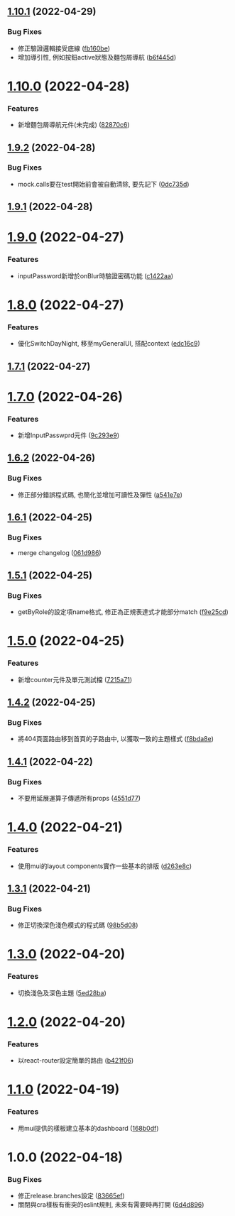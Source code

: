 ## [1.10.1](https://github.com/Renhz/test_cra_ts/compare/1.10.0...1.10.1) (2022-04-29)


### Bug Fixes

* 修正驗證邏輯接受底線 ([fb160be](https://github.com/Renhz/test_cra_ts/commit/fb160bef69a781009a9c4f2497d584793e30781a))
* 增加導引性, 例如按鈕active狀態及麵包屑導航 ([b6f445d](https://github.com/Renhz/test_cra_ts/commit/b6f445d8061e3611451bb98d98a3876ddc8ea5ef))

# [1.10.0](https://github.com/Renhz/test_cra_ts/compare/1.9.2...1.10.0) (2022-04-28)


### Features

* 新增麵包屑導航元件(未完成) ([82870c6](https://github.com/Renhz/test_cra_ts/commit/82870c65535375b689a62787e73b47ff30a2061b))

## [1.9.2](https://github.com/Renhz/test_cra_ts/compare/1.9.1...1.9.2) (2022-04-28)


### Bug Fixes

* mock.calls要在test開始前會被自動清除, 要先記下 ([0dc735d](https://github.com/Renhz/test_cra_ts/commit/0dc735dc75be08899f55d2ed73e855c20f55829a))

## [1.9.1](https://github.com/Renhz/test_cra_ts/compare/1.9.0...1.9.1) (2022-04-28)

# [1.9.0](https://github.com/Renhz/test_cra_ts/compare/1.8.0...1.9.0) (2022-04-27)


### Features

* inputPassword新增於onBlur時驗證密碼功能 ([c1422aa](https://github.com/Renhz/test_cra_ts/commit/c1422aaee957ffc5f71a63fe39220ae29ad958d5))

# [1.8.0](https://github.com/Renhz/test_cra_ts/compare/1.7.1...1.8.0) (2022-04-27)


### Features

* 優化SwitchDayNight, 移至myGeneralUI, 搭配context ([edc16c9](https://github.com/Renhz/test_cra_ts/commit/edc16c9084873202d21ea30b5b70857487f26640))

## [1.7.1](https://github.com/Renhz/test_cra_ts/compare/1.7.0...1.7.1) (2022-04-27)

# [1.7.0](https://github.com/Renhz/test_cra_ts/compare/1.6.2...1.7.0) (2022-04-26)


### Features

* 新增InputPasswprd元件 ([9c293e9](https://github.com/Renhz/test_cra_ts/commit/9c293e942d0c87ddfb6733295d78b811cc58cf83))

## [1.6.2](https://github.com/Renhz/test_cra_ts/compare/1.6.1...1.6.2) (2022-04-26)


### Bug Fixes

* 修正部分錯誤程式碼, 也簡化並增加可讀性及彈性 ([a541e7e](https://github.com/Renhz/test_cra_ts/commit/a541e7ec3028d8f60d0102341ff2978cc04c2979))

## [1.6.1](https://github.com/Renhz/test_cra_ts/compare/1.6.0...1.6.1) (2022-04-25)


### Bug Fixes

* merge changelog ([061d986](https://github.com/Renhz/test_cra_ts/commit/061d98630ab13dbb12d601c0e2beb7b18388876a))

## [1.5.1](https://github.com/Renhz/test_cra_ts/compare/1.5.0...1.5.1) (2022-04-25)


### Bug Fixes

* getByRole的設定項name格式, 修正為正規表達式才能部分match ([f9e25cd](https://github.com/Renhz/test_cra_ts/commit/f9e25cdf84b251ac0ede35477eb9baf5461b4bcf))

# [1.5.0](https://github.com/Renhz/test_cra_ts/compare/1.4.2...1.5.0) (2022-04-25)


### Features

* 新增counter元件及單元測試檔 ([7215a71](https://github.com/Renhz/test_cra_ts/commit/7215a717535047eee2a064018f63b2eff64abc09))

## [1.4.2](https://github.com/Renhz/test_cra_ts/compare/1.4.1...1.4.2) (2022-04-25)


### Bug Fixes

* 將404頁面路由移到首頁的子路由中, 以獲取一致的主題樣式 ([f8bda8e](https://github.com/Renhz/test_cra_ts/commit/f8bda8e8c51a1beb0f6291d7978aa129206e2c1d))

## [1.4.1](https://github.com/Renhz/test_cra_ts/compare/1.4.0...1.4.1) (2022-04-22)


### Bug Fixes

* 不要用延展運算子傳遞所有props ([4551d77](https://github.com/Renhz/test_cra_ts/commit/4551d77e2bb4076e5b7597a205e9cb05317f4090))

# [1.4.0](https://github.com/Renhz/test_cra_ts/compare/1.3.1...1.4.0) (2022-04-21)


### Features

* 使用mui的layout components實作一些基本的排版 ([d263e8c](https://github.com/Renhz/test_cra_ts/commit/d263e8c7f10214e32f46991c8e356ad22dc70904))

## [1.3.1](https://github.com/Renhz/test_cra_ts/compare/1.3.0...1.3.1) (2022-04-21)


### Bug Fixes

* 修正切換深色淺色模式的程式碼 ([98b5d08](https://github.com/Renhz/test_cra_ts/commit/98b5d08753921fa0e67c6812a0d6a9d4e7d23cf0))

# [1.3.0](https://github.com/Renhz/test_cra_ts/compare/1.2.0...1.3.0) (2022-04-20)


### Features

* 切換淺色及深色主題 ([5ed28ba](https://github.com/Renhz/test_cra_ts/commit/5ed28ba5ec04e9a12717d435cafe5b18d7a7e8f4))

# [1.2.0](https://github.com/Renhz/test_cra_ts/compare/1.1.0...1.2.0) (2022-04-20)


### Features

* 以react-router設定簡單的路由 ([b421f06](https://github.com/Renhz/test_cra_ts/commit/b421f06480e9578a4076672a009bbb2e0003d741))

# [1.1.0](https://github.com/Renhz/test_cra_ts/compare/1.0.0...1.1.0) (2022-04-19)


### Features

* 用mui提供的樣板建立基本的dashboard ([168b0df](https://github.com/Renhz/test_cra_ts/commit/168b0df4790456f3df2e6cd868ec8cb9dc508a8c))

# 1.0.0 (2022-04-18)


### Bug Fixes

* 修正release.branches設定 ([83665ef](https://github.com/Renhz/test_cra_ts/commit/83665ef57f5ed6b1668494a050cc5b63a541c337))
* 關閉與cra樣板有衝突的eslint規則, 未來有需要時再打開 ([6d4d896](https://github.com/Renhz/test_cra_ts/commit/6d4d8962016544586efc4233f33e7b5671f2929a))
